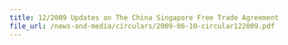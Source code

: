 ```yaml
---
title: 12/2009 Updates on The China Singapore Free Trade Agreement
file_url: /news-and-media/circulars/2009-06-10-circular122009.pdf
---
```

